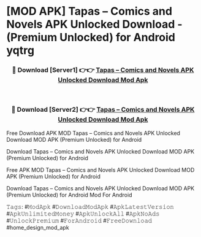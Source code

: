 # [MOD APK] Tapas – Comics and Novels APK Unlocked Download - (Premium Unlocked) for Android yqtrg



<div align="center">
<h3>🔴 Download [Server1] 👉👉 <a href="https://momento.my/?title=Tapas_–_Comics_and_Novels_APK_Unlocked_Download">Tapas – Comics and Novels APK Unlocked Download Mod Apk</a></h3><br>

<h3>🔴 Download [Server2] 👉👉 <a href="https://momento.my/?title=Tapas_–_Comics_and_Novels_APK_Unlocked_Download">Tapas – Comics and Novels APK Unlocked Download Mod Apk</a></h3>
</div>



Free Download APK MOD Tapas – Comics and Novels APK Unlocked Download MOD APK (Premium Unlocked) for Android

Download Tapas – Comics and Novels APK Unlocked Download MOD APK (Premium Unlocked) for Android

Free APK MOD Tapas – Comics and Novels APK Unlocked Download MOD APK (Premium Unlocked) for Android

Download Tapas – Comics and Novels APK Unlocked Download MOD APK (Premium Unlocked) for Android Mod For Android

𝚃𝚊𝚐𝚜: #𝙼𝚘𝚍𝙰𝚙𝚔 #𝙳𝚘𝚠𝚗𝚕𝚘𝚊𝚍𝙼𝚘𝚍𝙰𝚙𝚔 #𝙰𝚙𝚔𝙻𝚊𝚝𝚎𝚜𝚝𝚅𝚎𝚛𝚜𝚒𝚘𝚗 #𝙰𝚙𝚔𝚄𝚗𝚕𝚒𝚖𝚒𝚝𝚎𝚍𝙼𝚘𝚗𝚎𝚢 #𝙰𝚙𝚔𝚄𝚗𝚕𝚘𝚌𝚔𝙰𝚕𝚕 #𝙰𝚙𝚔𝙽𝚘𝙰𝚍𝚜 #𝚄𝚗𝚕𝚘𝚌𝚔𝙿𝚛𝚎𝚖𝚒𝚞𝚖 #𝙵𝚘𝚛𝙰𝚗𝚍𝚛𝚘𝚒𝚍 #𝙵𝚛𝚎𝚎𝙳𝚘𝚠𝚗𝚕𝚘𝚊𝚍 #home_design_mod_apk
